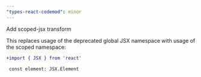 ```yaml
---
"types-react-codemod": minor
---
```


Add scoped-jsx transform

This replaces usage of the deprecated global JSX namespace with usage of the scoped namespace:

```diff
+import { JSX } from 'react'

 const element: JSX.Element
```
